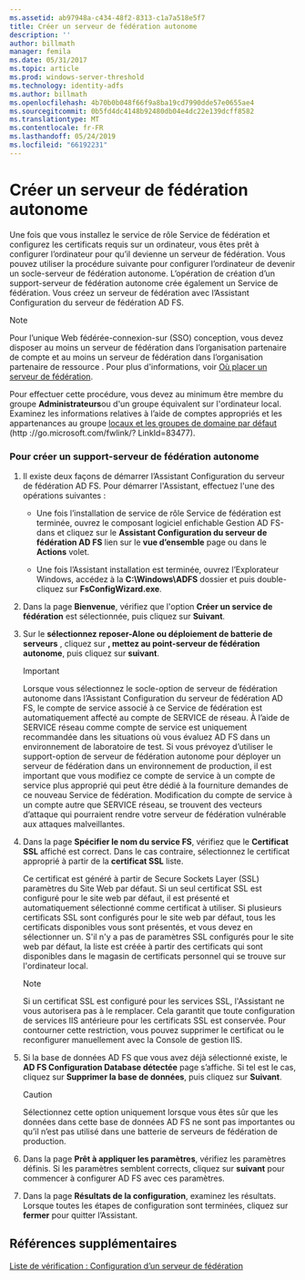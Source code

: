 ```yaml
---
ms.assetid: ab97948a-c434-48f2-8313-c1a7a518e5f7
title: Créer un serveur de fédération autonome
description: ''
author: billmath
manager: femila
ms.date: 05/31/2017
ms.topic: article
ms.prod: windows-server-threshold
ms.technology: identity-adfs
ms.author: billmath
ms.openlocfilehash: 4b70b0b048f66f9a8ba19cd7990dde57e0655ae4
ms.sourcegitcommit: 0b5fd4dc4148b92480db04e4dc22e139dcff8582
ms.translationtype: MT
ms.contentlocale: fr-FR
ms.lasthandoff: 05/24/2019
ms.locfileid: "66192231"
---
```

# <a name="create-a-stand-alone-federation-server"></a>Créer un serveur de fédération autonome

Une fois que vous installez le service de rôle Service de fédération et configurez les certificats requis sur un ordinateur, vous êtes prêt à configurer l’ordinateur pour qu’il devienne un serveur de fédération. Vous pouvez utiliser la procédure suivante pour configurer l’ordinateur de devenir un socle\-serveur de fédération autonome. L’opération de création d’un support\-serveur de fédération autonome crée également un Service de fédération. Vous créez un serveur de fédération avec l’Assistant Configuration du serveur de fédération AD FS.  
  
> [!NOTE]  
> Pour l’unique Web fédérée\-connexion\-sur \(SSO\) conception, vous devez disposer au moins un serveur de fédération dans l’organisation partenaire de compte et au moins un serveur de fédération dans l’organisation partenaire de ressource . Pour plus d'informations, voir [Où placer un serveur de fédération](https://technet.microsoft.com/library/dd807127.aspx).  
  
Pour effectuer cette procédure, vous devez au minimum être membre du groupe **Administrateurs**ou d'un groupe équivalent sur l'ordinateur local.  Examinez les informations relatives à l’aide de comptes appropriés et les appartenances au groupe [locaux et les groupes de domaine par défaut](https://go.microsoft.com/fwlink/?LinkId=83477) \(http :\/\/go.microsoft.com\/fwlink\/? LinkId\=83477\).   
  
### <a name="to-create-a-stand-alone-federation-server"></a>Pour créer un support\-serveur de fédération autonome  
  
1.  Il existe deux façons de démarrer l’Assistant Configuration du serveur de fédération AD FS. Pour démarrer l'Assistant, effectuez l'une des opérations suivantes :  
  
    -   Une fois l’installation de service de rôle Service de fédération est terminée, ouvrez le composant logiciel enfichable Gestion AD FS\-dans et cliquez sur le **Assistant Configuration du serveur de fédération AD FS** lien sur le **vue d’ensemble** page ou dans le **Actions** volet.  
  
    -   Une fois l’Assistant installation est terminée, ouvrez l’Explorateur Windows, accédez à la **C:\\Windows\\ADFS** dossier et puis double\-cliquez sur **FsConfigWizard.exe**.  
  
2.  Dans la page **Bienvenue**, vérifiez que l'option **Créer un service de fédération** est sélectionnée, puis cliquez sur **Suivant**.  
  
3.  Sur le **sélectionnez reposer\-Alone ou déploiement de batterie de serveurs** , cliquez sur **, mettez au point\-serveur de fédération autonome**, puis cliquez sur **suivant**.  
  
    > [!IMPORTANT]  
    > Lorsque vous sélectionnez le socle\-option de serveur de fédération autonome dans l’Assistant Configuration du serveur de fédération AD FS, le compte de service associé à ce Service de fédération est automatiquement affecté au compte de SERVICE de réseau. À l’aide de SERVICE réseau comme compte de service est uniquement recommandée dans les situations où vous évaluez AD FS dans un environnement de laboratoire de test. Si vous prévoyez d’utiliser le support\-option de serveur de fédération autonome pour déployer un serveur de fédération dans un environnement de production, il est important que vous modifiez ce compte de service à un compte de service plus approprié qui peut être dédié à la fourniture demandes de ce nouveau Service de fédération. Modification du compte de service à un compte autre que SERVICE réseau, se trouvent des vecteurs d’attaque qui pourraient rendre votre serveur de fédération vulnérable aux attaques malveillantes.  
  
4.  Dans la page **Spécifier le nom du service FS**, vérifiez que le **Certificat SSL** affiché est correct. Dans le cas contraire, sélectionnez le certificat approprié à partir de la **certificat SSL** liste.  
  
    Ce certificat est généré à partir de Secure Sockets Layer \(SSL\) paramètres du Site Web par défaut. Si un seul certificat SSL est configuré pour le site web par défaut, il est présenté et automatiquement sélectionné comme certificat à utiliser. Si plusieurs certificats SSL sont configurés pour le site web par défaut, tous les certificats disponibles vous sont présentés, et vous devez en sélectionner un. S'il n'y a pas de paramètres SSL configurés pour le site web par défaut, la liste est créée à partir des certificats qui sont disponibles dans le magasin de certificats personnel qui se trouve sur l'ordinateur local.  
  
    > [!NOTE]  
    > Si un certificat SSL est configuré pour les services SSL, l'Assistant ne vous autorisera pas à le remplacer. Cela garantit que toute configuration de services IIS antérieure pour les certificats SSL est conservée. Pour contourner cette restriction, vous pouvez supprimer le certificat ou le reconfigurer manuellement avec la Console de gestion IIS.  
  
5.  Si la base de données AD FS que vous avez déjà sélectionné existe, le **AD FS Configuration Database détectée** page s’affiche. Si tel est le cas, cliquez sur **Supprimer la base de données**, puis cliquez sur **Suivant**.  
  
    > [!CAUTION]  
    > Sélectionnez cette option uniquement lorsque vous êtes sûr que les données dans cette base de données AD FS ne sont pas importantes ou qu’il n’est pas utilisé dans une batterie de serveurs de fédération de production.  
  
6.  Dans la page **Prêt à appliquer les paramètres**, vérifiez les paramètres définis. Si les paramètres semblent corrects, cliquez sur **suivant** pour commencer à configurer AD FS avec ces paramètres.  
  
7.  Dans la page **Résultats de la configuration**, examinez les résultats. Lorsque toutes les étapes de configuration sont terminées, cliquez sur **fermer** pour quitter l’Assistant.  
  
## <a name="additional-references"></a>Références supplémentaires  
[Liste de vérification : Configuration d’un serveur de fédération](Checklist--Setting-Up-a-Federation-Server.md)  
  

